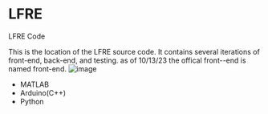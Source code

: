 # LFRE
LFRE Code

This is the location of the LFRE source code. It contains several iterations of front-end, back-end, and testing.
as of 10/13/23 the  offical front--end is named front-end.
![image](https://github.com/izukaike/LFRE/assets/117411866/523b11dd-d2a5-4c8a-bb4e-f489068fb88d)

- MATLAB
- Arduino(C++)
- Python 

